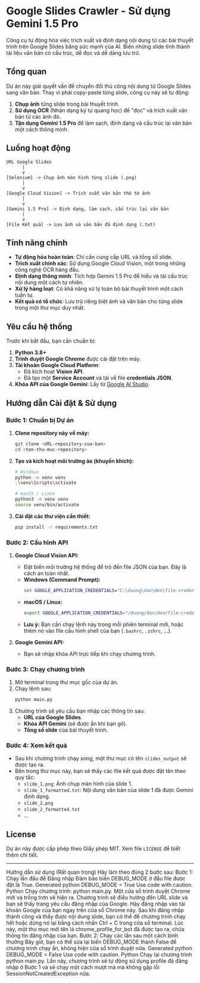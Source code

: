 # Google Slides Crawler - Sử dụng Gemini 1.5 Pro

Công cụ tự động hóa việc trích xuất và định dạng nội dung từ các bài thuyết trình trên Google Slides bằng sức mạnh của AI. Biến những slide tĩnh thành tài liệu văn bản có cấu trúc, dễ đọc và dễ dàng lưu trữ.

## Tổng quan

Dự án này giải quyết vấn đề chuyển đổi thủ công nội dung từ Google Slides sang văn bản. Thay vì phải copy-paste từng slide, công cụ này sẽ tự động:

1.  **Chụp ảnh** từng slide trong bài thuyết trình.
2.  **Sử dụng OCR** (Nhận dạng ký tự quang học) để "đọc" và trích xuất văn bản từ các ảnh đó.
3.  **Tận dụng Gemini 1.5 Pro** để làm sạch, định dạng và cấu trúc lại văn bản một cách thông minh.

## Luồng hoạt động

```
URL Google Slides
      |
      v
[Selenium] -> Chụp ảnh màn hình từng slide (.png)
      |
      v
[Google Cloud Vision] -> Trích xuất văn bản thô từ ảnh
      |
      v
[Gemini 1.5 Pro] -> Định dạng, làm sạch, cấu trúc lại văn bản
      |
      v
[File Kết quả] -> Lưu ảnh và văn bản đã định dạng (.txt)
```

## Tính năng chính

-   **Tự động hóa hoàn toàn**: Chỉ cần cung cấp URL và tổng số slide.
-   **Trích xuất chính xác**: Sử dụng Google Cloud Vision, một trong những công nghệ OCR hàng đầu.
-   **Định dạng thông minh**: Tích hợp Gemini 1.5 Pro để hiểu và tái cấu trúc nội dung một cách tự nhiên.
-   **Xử lý hàng loạt**: Có khả năng xử lý toàn bộ bài thuyết trình một cách tuần tự.
-   **Kết quả có tổ chức**: Lưu trữ riêng biệt ảnh và văn bản cho từng slide trong một thư mục duy nhất.

## Yêu cầu hệ thống

Trước khi bắt đầu, bạn cần chuẩn bị:

1.  **Python 3.8+**
2.  **Trình duyệt Google Chrome** được cài đặt trên máy.
3.  **Tài khoản Google Cloud Platform**:
    - Đã kích hoạt **Vision API**.
    - Đã tạo một **Service Account** và tải về file **credentials JSON**.
4.  **Khóa API của Google Gemini**: Lấy từ [Google AI Studio](https://aistudio.google.com/app/apikey).

## Hướng dẫn Cài đặt & Sử dụng

### Bước 1: Chuẩn bị Dự án

1.  **Clone repository này về máy:**
    ```bash
    git clone <URL-repository-cua-ban>
    cd <ten-thu-muc-repository>
    ```

2.  **Tạo và kích hoạt môi trường ảo (khuyến khích):**
    ```bash
    # Windows
    python -m venv venv
    .\venv\Scripts\activate

    # macOS / Linux
    python3 -m venv venv
    source venv/bin/activate
    ```

3.  **Cài đặt các thư viện cần thiết:**
    ```bash
    pip install -r requirements.txt
    ```

### Bước 2: Cấu hình API

1.  **Google Cloud Vision API:**
    - Đặt biến môi trường hệ thống để trỏ đến file JSON của bạn. Đây là cách an toàn nhất.
    - **Windows (Command Prompt):**
      ```cmd
      set GOOGLE_APPLICATION_CREDENTIALS="C:\duong\dan\den\file-credentials.json"
      ```
    - **macOS / Linux:**
      ```bash
      export GOOGLE_APPLICATION_CREDENTIALS="/duong/dan/den/file-credentials.json"
      ```
    - **Lưu ý:** Bạn cần chạy lệnh này trong mỗi phiên terminal mới, hoặc thêm nó vào file cấu hình shell của bạn (`.bashrc`, `.zshrc`, ...).

2.  **Google Gemini API:**
    - Bạn sẽ nhập khóa API trực tiếp khi chạy chương trình.

### Bước 3: Chạy chương trình

1.  Mở terminal trong thư mục gốc của dự án.
2.  Chạy lệnh sau:
    ```bash
    python main.py
    ```
3.  Chương trình sẽ yêu cầu bạn nhập các thông tin sau:
    - **URL của Google Slides**.
    - **Khóa API Gemini** (sẽ được ẩn khi bạn gõ).
    - **Tổng số slide** của bài thuyết trình.

### Bước 4: Xem kết quả

-   Sau khi chương trình chạy xong, một thư mục có tên `slides_output` sẽ được tạo ra.
-   Bên trong thư mục này, bạn sẽ thấy các file kết quả được đặt tên theo quy tắc:
    - `slide_1.png`: Ảnh chụp màn hình của slide 1.
    - `slide_1_formatted.txt`: Nội dung văn bản của slide 1 đã được Gemini định dạng.
    - `slide_2.png`
    - `slide_2_formatted.txt`
    - ...

## License

Dự án này được cấp phép theo Giấy phép MIT. Xem file `LICENSE` để biết thêm chi tiết.




------


Hướng dẫn sử dụng (Rất quan trọng)
Hãy làm theo đúng 2 bước sau:
Bước 1: Chạy lần đầu để Đăng nhập
Đảm bảo biến DEBUG_MODE ở đầu file được đặt là True.
Generated python
DEBUG_MODE = True
Use code with caution.
Python
Chạy chương trình: python main.py.
Một cửa sổ trình duyệt Chrome mới và trống trơn sẽ hiện ra. Chương trình sẽ điều hướng đến URL slide và bạn sẽ thấy trang yêu cầu đăng nhập của Google.
Hãy đăng nhập vào tài khoản Google của bạn ngay trên cửa sổ Chrome này.
Sau khi đăng nhập thành công và thấy được nội dung slide, bạn có thể để chương trình chạy hết hoặc dừng nó lại bằng cách nhấn Ctrl + C trong cửa sổ terminal.
Lúc này, một thư mục mới tên là chrome_profile_for_bot đã được tạo ra, chứa thông tin đăng nhập của bạn.
Bước 2: Chạy các lần sau một cách bình thường
Bây giờ, bạn có thể sửa lại biến DEBUG_MODE thành False để chương trình chạy ẩn, không hiện cửa sổ trình duyệt nữa.
Generated python
DEBUG_MODE = False
Use code with caution.
Python
Chạy lại chương trình python main.py.
Lần này, chương trình sẽ tự động sử dụng profile đã đăng nhập ở Bước 1 và sẽ chạy một cách mượt mà mà không gặp lỗi SessionNotCreatedException nữa.